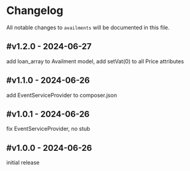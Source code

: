 # Changelog

All notable changes to `availments` will be documented in this file.

## #v1.2.0 - 2024-06-27

add loan_array to Availment model, add setVat(0) to all Price attributes

## #v1.1.0 - 2024-06-26

add EventServiceProvider to composer.json

## #v1.0.1 - 2024-06-26

fix EventServiceProvider, no stub

## #v1.0.0 - 2024-06-26

initial release
